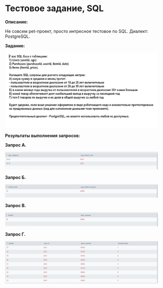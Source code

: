 <h1>Тестовое задание, SQL</h1>

**Описание:**

Не совсем pet-проект, просто интресное тестовое по SQL. Диалект: PostgreSQL.

**Задание:**

![task.jpg](https://github.com/KariGalst/pet_projects/blob/main/test_sql/task.jpg)

**Результаты выполнения запросов:** 

**Запрос А.** 

![query_1.jpg](https://github.com/KariGalst/pet_projects/blob/main/test_sql/query_1.jpg)

**Запрос Б.** 

![query_2.jpg](https://github.com/KariGalst/pet_projects/blob/main/test_sql/query_2.jpg)

**Запрос В.** 

![query_3.jpg](https://github.com/KariGalst/pet_projects/blob/main/test_sql/query_3.jpg)

**Запрос Г.** 

![query_4.jpg](https://github.com/KariGalst/pet_projects/blob/main/test_sql/query_4.jpg)
